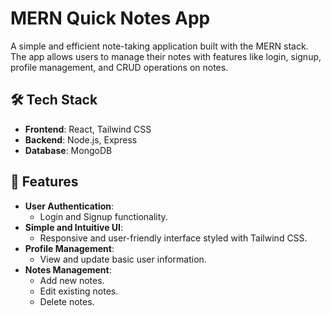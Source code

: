 # MERN Quick Notes App

A simple and efficient note-taking application built with the MERN stack. The app allows users to manage their notes with features like login, signup, profile management, and CRUD operations on notes.

## 🛠️ Tech Stack

- **Frontend**: React, Tailwind CSS
- **Backend**: Node.js, Express
- **Database**: MongoDB

## 🚀 Features

- **User Authentication**:
  - Login and Signup functionality.
- **Simple and Intuitive UI**:
  - Responsive and user-friendly interface styled with Tailwind CSS.
- **Profile Management**:
  - View and update basic user information.
- **Notes Management**:
  - Add new notes.
  - Edit existing notes.
  - Delete notes.
